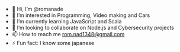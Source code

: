 - 👋 Hi, I’m @romanade
- 👀 I’m interested in Programming, Video making and Cars
- 🌱 I’m currently learning JavaScript and Scala
- 💞️ I’m looking to collaborate on Node.js and Cybersecurity projects
- 📫 How to reach me rom.nad1348@gmail.com
- ⚡ Fun fact: I know some japanese 

<!---
romanade/romanade is a ✨ special ✨ repository because its `README.md` (this file) appears on your GitHub profile.
You can click the Preview link to take a look at your changes.
--->
